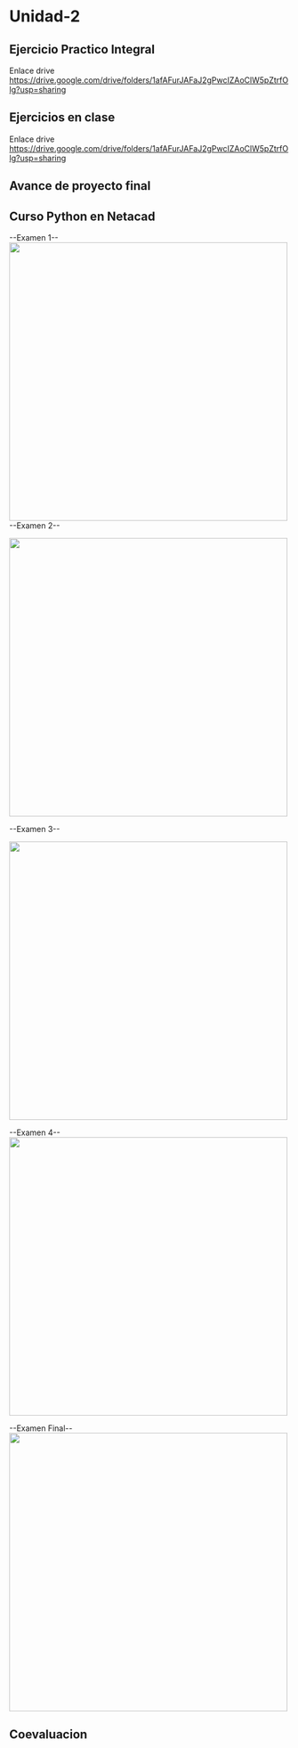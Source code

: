 # Unidad-2

## Ejercicio Practico Integral
Enlace drive
https://drive.google.com/drive/folders/1afAFurJAFaJ2gPwcIZAoClW5pZtrfOlg?usp=sharing

## Ejercicios en clase
Enlace drive
https://drive.google.com/drive/folders/1afAFurJAFaJ2gPwcIZAoClW5pZtrfOlg?usp=sharing

## Avance de proyecto final

## Curso Python en Netacad 

--Examen 1--
<br>
<img src="https://github.com/user-attachments/assets/40e214cf-2e6e-49a4-b005-b3b2f3f2f745" width="500"/>
<br>
--Examen 2--

<img src="https://github.com/user-attachments/assets/3155f90b-b80f-4b00-857e-83d4a5997b23" width="500"/>

--Examen 3--

<img src="https://github.com/user-attachments/assets/4af914fb-ef93-4aa4-b732-f135a3078c92" width="500"/>
<br>

--Examen 4--
<br>
<img src="https://github.com/user-attachments/assets/0c40dcc9-3ad2-4d2e-8bdc-d9c10241417d" width="500"/>
<br>

--Examen Final--
<br>
<img src="https://github.com/user-attachments/assets/81e4f8b0-2b3f-43e3-b377-227a2672b286" width="500"/>
<br>
## Coevaluacion 

